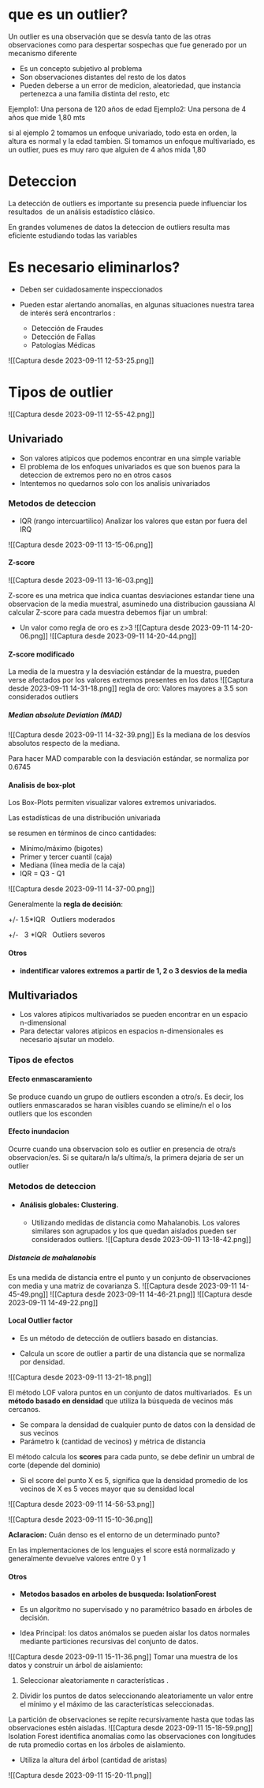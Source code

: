 # que es un outlier?
Un outlier es una observación que se desvía tanto de las otras observaciones como para despertar sospechas que fue generado por un mecanismo diferente

- Es un concepto subjetivo al problema
- Son observaciones distantes del resto de los datos
- Pueden deberse a un error de medicion, aleatoriedad, que instancia pertenezca a una familia distinta del resto, etc

Ejemplo1: Una persona de 120 años de edad
Ejemplo2: Una persona de 4 años que mide 1,80 mts

si al ejemplo 2 tomamos un enfoque univariado, todo esta en orden, la altura es normal y la edad tambien.
Si tomamos un enfoque multivariado, es un outlier, pues es muy raro que alguien de 4 años mida 1,80

# Deteccion
La detección de outliers es importante su presencia puede influenciar los resultados  de un análisis estadístico clásico.

En grandes volumenes de datos la deteccion de outliers resulta mas eficiente estudiando todas las variables

# Es necesario eliminarlos?
- Deben ser cuidadosamente inspeccionados

- Pueden estar alertando anomalías, en algunas situaciones nuestra tarea de interés será encontrarlos : 

	- Detección de Fraudes
	- Detección de Fallas  
	- Patologías Médicas

![[Captura desde 2023-09-11 12-53-25.png]]

# Tipos de outlier
![[Captura desde 2023-09-11 12-55-42.png]]


## Univariado

- Son valores atipicos que podemos encontrar en una simple variable
- El problema de los enfoques univariados es que son buenos para la deteccion de extremos pero no en otros casos
- Intentemos no quedarnos solo con los analisis univariados
### Metodos de deteccion

- IQR (rango intercuartilico) Analizar los valores que estan por fuera del IRQ

![[Captura desde 2023-09-11 13-15-06.png]]

#### Z-score 
![[Captura desde 2023-09-11 13-16-03.png]]

Z-score es una metrica que indica cuantas desviaciones estandar tiene una observacion de la media muestral, asuminedo una distribucion gaussiana
Al calcular Z-score para cada muestra debemos fijar un umbral:
 - Un valor como regla de oro es z>3
![[Captura desde 2023-09-11 14-20-06.png]]
![[Captura desde 2023-09-11 14-20-44.png]]
#### Z-score modificado 
La media de la muestra y la desviación estándar de la muestra, pueden verse afectados por los valores extremos presentes en los datos
![[Captura desde 2023-09-11 14-31-18.png]]
regla de oro: Valores mayores a 3.5 son considerados outliers


##### Median absolute Deviation (MAD)
![[Captura desde 2023-09-11 14-32-39.png]]
Es la mediana de los desvíos absolutos respecto de la mediana. 

  Para hacer MAD comparable con la desviación estándar, se normaliza por 0.6745

#### Analisis de box-plot
Los Box-Plots permiten visualizar valores extremos univariados.


Las estadísticas de una distribución univariada

se resumen en términos de cinco cantidades:

- Mínimo/máximo (bigotes)
- Primer y tercer cuantil (caja)
- Mediana (línea media de la caja)
- IQR = Q3 - Q1

![[Captura desde 2023-09-11 14-37-00.png]]


Generalmente la **regla de decisión**:

+/- 1.5*IQR   Outliers moderados

+/-   3 *IQR   Outliers severos


#### Otros
- **indentificar valores extremos a partir de 1, 2 o 3 desvios de la media**

## Multivariados
- Los valores atipicos multivariados se pueden encontrar en un espacio n-dimensional
- Para detectar  valores atipicos en espacios n-dimensionales es necesario ajsutar un modelo.

### Tipos de efectos
#### Efecto enmascaramiento
Se produce cuando un grupo de outliers esconden a otro/s. Es decir, los outliers enmascarados se haran visibles cuando se elimine/n el o los outliers que los esconden

#### Efecto inundacion
Ocurre cuando una observacion solo es outlier en presencia de otra/s observacion/es. Si se quitara/n la/s ultima/s, la primera dejaria de ser un outlier

### Metodos de deteccion
- #### Análisis globales: **Clustering**.

	- Utilizando medidas de distancia como Mahalanobis. Los valores similares son agrupados y los que quedan aislados pueden ser considerados outliers.
![[Captura desde 2023-09-11 13-18-42.png]]

##### Distancia de mahalanobis
Es una medida de distancia entre el punto y un conjunto de observaciones con media y una matriz de covarianza S.
![[Captura desde 2023-09-11 14-45-49.png]]
![[Captura desde 2023-09-11 14-46-21.png]]
![[Captura desde 2023-09-11 14-49-22.png]]

#### Local Outlier factor
- Es un método de detección de outliers basado en distancias.

- Calcula un score de outlier a partir de una distancia que se normaliza por densidad.

![[Captura desde 2023-09-11 13-21-18.png]]

El método LOF valora puntos en un conjunto de datos multivariados. 
Es un **método basado en densidad** que utiliza la búsqueda de vecinos más cercanos.
- Se compara la densidad de cualquier punto de datos con la densidad de sus vecinos
- Parámetro k (cantidad de vecinos) y métrica de distancia

El método calcula los **scores** para cada punto, se debe definir un umbral de corte (depende del dominio)

- Si el score del punto X es 5, significa que la densidad promedio de los vecinos de X es 5 veces mayor que su densidad local

![[Captura desde 2023-09-11 14-56-53.png]]

![[Captura desde 2023-09-11 15-10-36.png]]

**Aclaracion:** Cuán denso es el entorno de un determinado punto?

En las implementaciones de los lenguajes el score está normalizado y generalmente devuelve valores entre 0 y 1
#### Otros
- **Metodos basados en arboles de busqueda: IsolationForest**

- Es un algoritmo no supervisado y no paramétrico basado en árboles de decisión. 

- Idea Principal: los datos anómalos se pueden aislar los datos normales mediante particiones recursivas del conjunto de datos.

![[Captura desde 2023-09-11 15-11-36.png]]
Tomar una muestra de los datos y construir un árbol de aislamiento:

1. Seleccionar aleatoriamente n características .

2. Dividir los puntos de datos seleccionando aleatoriamente un valor entre el mínimo y el máximo de las características seleccionadas.

  
La partición de observaciones se repite recursivamente hasta que todas las observaciones estén aisladas.
![[Captura desde 2023-09-11 15-18-59.png]]
Isolation Forest identifica anomalías como las observaciones con longitudes de ruta promedio cortas en los árboles de aislamiento.

- Utiliza la altura del árbol (cantidad de aristas)

![[Captura desde 2023-09-11 15-20-11.png]]

